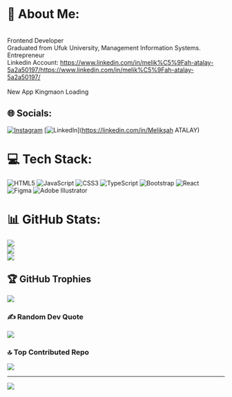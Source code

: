 # 💫 About Me:
<br>Frontend Developer<br>Graduated from Ufuk University, Management Information Systems.<br>Entrepreneur<br>Linkedin Account: https://www.linkedin.com/in/melik%C5%9Fah-atalay-5a2a50197/https://www.linkedin.com/in/melik%C5%9Fah-atalay-5a2a50197/<br><br>New App Kingmaon Loading


## 🌐 Socials:
[![Instagram](https://img.shields.io/badge/Instagram-%23E4405F.svg?logo=Instagram&logoColor=white)](https://instagram.com/meliksah.atalay1) [![LinkedIn](https://img.shields.io/badge/LinkedIn-%230077B5.svg?logo=linkedin&logoColor=white)](https://linkedin.com/in/Melikşah ATALAY) 

# 💻 Tech Stack:
![HTML5](https://img.shields.io/badge/html5-%23E34F26.svg?style=for-the-badge&logo=html5&logoColor=white) ![JavaScript](https://img.shields.io/badge/javascript-%23323330.svg?style=for-the-badge&logo=javascript&logoColor=%23F7DF1E) ![CSS3](https://img.shields.io/badge/css3-%231572B6.svg?style=for-the-badge&logo=css3&logoColor=white) ![TypeScript](https://img.shields.io/badge/typescript-%23007ACC.svg?style=for-the-badge&logo=typescript&logoColor=white) ![Bootstrap](https://img.shields.io/badge/bootstrap-%23563D7C.svg?style=for-the-badge&logo=bootstrap&logoColor=white) ![React](https://img.shields.io/badge/react-%2320232a.svg?style=for-the-badge&logo=react&logoColor=%2361DAFB) 	![Figma](https://img.shields.io/badge/figma-%23F24E1E.svg?style=for-the-badge&logo=figma&logoColor=white) ![Adobe Illustrator](https://img.shields.io/badge/adobeillustrator-%23FF9A00.svg?style=for-the-badge&logo=adobeillustrator&logoColor=white)
# 📊 GitHub Stats:
![](https://github-readme-stats.vercel.app/api?username=m0atalay&theme=radical&hide_border=false&include_all_commits=false&count_private=false)<br/>
![](https://github-readme-streak-stats.herokuapp.com/?user=m0atalay&theme=radical&hide_border=false)<br/>
![](https://github-readme-stats.vercel.app/api/top-langs/?username=m0atalay&theme=radical&hide_border=false&include_all_commits=false&count_private=false&layout=compact)

## 🏆 GitHub Trophies
![](https://github-profile-trophy.vercel.app/?username=m0atalay&theme=radical&no-frame=false&no-bg=true&margin-w=4)

### ✍️ Random Dev Quote
![](https://quotes-github-readme.vercel.app/api?type=horizontal&theme=radical)

### 🔝 Top Contributed Repo

![](https://github-contributor-stats.vercel.app/api?username=m0atalay&limit=5&theme=dark&combine_all_yearly_contributions=true)

---
[![](https://visitcount.itsvg.in/api?id=m0atalay&icon=0&color=0)](https://visitcount.itsvg.in)

<!-- Proudly created with GPRM ( https://gprm.itsvg.in ) -->
